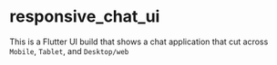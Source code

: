# responsive_chat_ui
This is a Flutter UI build that shows a chat application that cut across `Mobile`, `Tablet`, and `Desktop/web`
